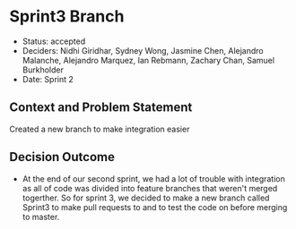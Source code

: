 # Sprint3 Branch

- Status: accepted
- Deciders: Nidhi Giridhar, Sydney Wong, Jasmine Chen, Alejandro Malanche, Alejandro Marquez, Ian Rebmann, Zachary Chan, Samuel Burkholder
- Date: Sprint 2

## Context and Problem Statement

Created a new branch to make integration easier

## Decision Outcome

- At the end of our second sprint, we had a lot of trouble with integration as all of code was divided into feature branches that weren't merged togerther. So for sprint 3, we decided to make a new branch called Sprint3 to make pull requests to and to test the code on before merging to master.
